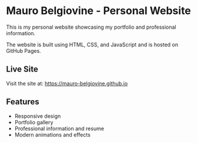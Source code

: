 # Mauro Belgiovine - Personal Website

This is my personal website showcasing my portfolio and professional information.

The website is built using HTML, CSS, and JavaScript and is hosted on GitHub Pages.

## Live Site

Visit the site at: https://mauro-belgiovine.github.io

## Features

- Responsive design
- Portfolio gallery
- Professional information and resume
- Modern animations and effects
